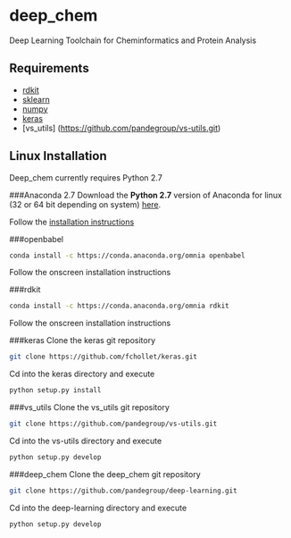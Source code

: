 deep_chem
=============

Deep Learning Toolchain for Cheminformatics and Protein Analysis

Requirements
------------
* [rdkit](http://www.rdkit.org/docs/Install.html)
* [sklearn](https://github.com/scikit-learn/scikit-learn.git)
* [numpy](https://store.continuum.io/cshop/anaconda/)
* [keras](keras.io)
* [vs_utils] (https://github.com/pandegroup/vs-utils.git)

Linux Installation
------------------

Deep_chem currently requires Python 2.7

###Anaconda 2.7
Download the **Python 2.7** version of Anaconda for linux (32 or 64 bit depending on system) [here](https://www.continuum.io/downloads#_unix).

Follow the [installation instructions](http://docs.continuum.io/anaconda/install#linux-install)

###openbabel
```bash
conda install -c https://conda.anaconda.org/omnia openbabel
```  

Follow the onscreen installation instructions

###rdkit
```bash
conda install -c https://conda.anaconda.org/omnia rdkit
```

Follow the onscreen installation instructions

###keras
Clone the keras git repository
```bash
git clone https://github.com/fchollet/keras.git
```

Cd into the keras directory and execute
```bash
python setup.py install
```

###vs_utils
Clone the vs_utils git repository
```bash
git clone https://github.com/pandegroup/vs-utils.git
```

Cd into the vs-utils directory and execute
```bash
python setup.py develop
```

###deep_chem
Clone the deep_chem git repository
```bash
git clone https://github.com/pandegroup/deep-learning.git
```

Cd into the deep-learning directory and execute 
```bash
python setup.py develop
```

